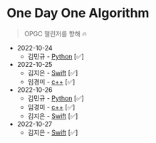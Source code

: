 # One Day One Algorithm
> OPGC 챌린저를 향해 🔥

* 2022-10-24
  * 김민규 - [Python](https://github.com/ODOA-Project/ODOA/pull/1) [✅]
* 2022-10-25
  * 김지은 - [Swift](https://github.com/ODOA-Project/ODOA/pull/3) [✅]
  * 임경미 - [c++](https://github.com/ODOA-Project/ODOA/pull/2) [✅]
* 2022-10-26
  * 김민규 - [Python](https://github.com/ODOA-Project/ODOA/pull/7) [✅]
  * 임경미 - [c++](https://github.com/ODOA-Project/ODOA/pull/5) [✅]
  * 김지은 - [Swift](https://github.com/ODOA-Project/ODOA/pull/6) [✅]
* 2022-10-27
  * 김지은 - [Swift]() [✅]
